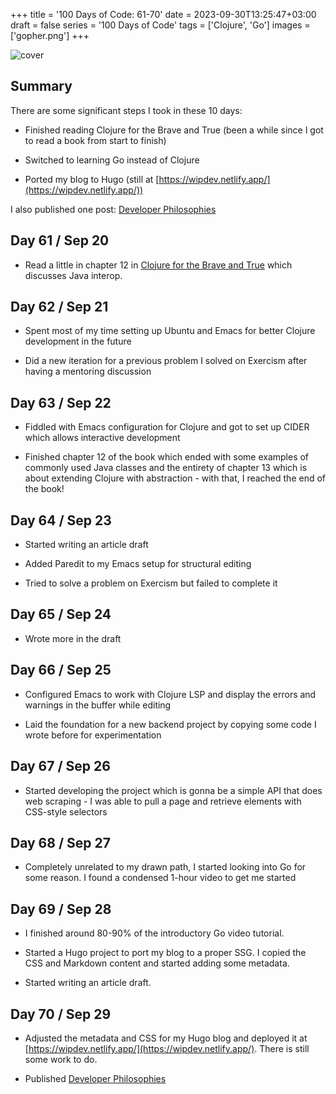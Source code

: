 +++
title = '100 Days of Code: 61-70'
date = 2023-09-30T13:25:47+03:00
draft = false
series = '100 Days of Code'
tags = ['Clojure', 'Go']
images = ['gopher.png']
+++

![cover](https://i.imgur.com/n8wOt9V.png)

## Summary

There are some significant steps I took in these 10 days:

* Finished reading Clojure for the Brave and True (been a while since I got to read a book from start to finish)
    
* Switched to learning Go instead of Clojure
    
* Ported my blog to Hugo (still at [https://wipdev.netlify.app/](https://wipdev.netlify.app/))
    

I also published one post: [Developer Philosophies](/posts/developer-philosophies)

## Day 61 / Sep 20

* Read a little in chapter 12 in [Clojure for the Brave and True](https://www.braveclojure.com/clojure-for-the-brave-and-true/) which discusses Java interop.
    

## Day 62 / Sep 21

* Spent most of my time setting up Ubuntu and Emacs for better Clojure development in the future
    
* Did a new iteration for a previous problem I solved on Exercism after having a mentoring discussion
    

## Day 63 / Sep 22

* Fiddled with Emacs configuration for Clojure and got to set up CIDER which allows interactive development
    
* Finished chapter 12 of the book which ended with some examples of commonly used Java classes and the entirety of chapter 13 which is about extending Clojure with abstraction - with that, I reached the end of the book!
    

## Day 64 / Sep 23

* Started writing an article draft
    
* Added Paredit to my Emacs setup for structural editing
    
* Tried to solve a problem on Exercism but failed to complete it
    

## Day 65 / Sep 24

* Wrote more in the draft
    

## Day 66 / Sep 25

* Configured Emacs to work with Clojure LSP and display the errors and warnings in the buffer while editing
    
* Laid the foundation for a new backend project by copying some code I wrote before for experimentation
    

## Day 67 / Sep 26

* Started developing the project which is gonna be a simple API that does web scraping - I was able to pull a page and retrieve elements with CSS-style selectors
    

## Day 68 / Sep 27

* Completely unrelated to my drawn path, I started looking into Go for some reason. I found a condensed 1-hour video to get me started
    

## Day 69 / Sep 28

* I finished around 80-90% of the introductory Go video tutorial.
    
* Started a Hugo project to port my blog to a proper SSG. I copied the CSS and Markdown content and started adding some metadata.
    
* Started writing an article draft.
    

## Day 70 / Sep 29

* Adjusted the metadata and CSS for my Hugo blog and deployed it at [https://wipdev.netlify.app/](https://wipdev.netlify.app/). There is still some work to do.
    
* Published [Developer Philosophies](/posts/developer-philosophies)
